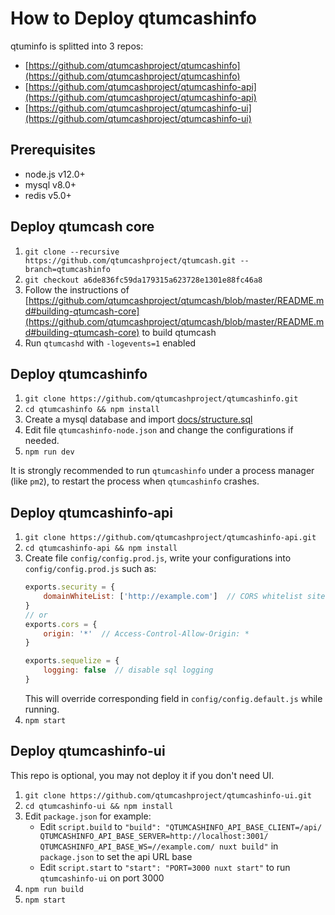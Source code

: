 # How to Deploy qtumcashinfo

qtuminfo is splitted into 3 repos:
* [https://github.com/qtumcashproject/qtumcashinfo](https://github.com/qtumcashproject/qtumcashinfo)
* [https://github.com/qtumcashproject/qtumcashinfo-api](https://github.com/qtumcashproject/qtumcashinfo-api)
* [https://github.com/qtumcashproject/qtumcashinfo-ui](https://github.com/qtumcashproject/qtumcashinfo-ui)

## Prerequisites

* node.js v12.0+
* mysql v8.0+
* redis v5.0+

## Deploy qtumcash core
1. `git clone --recursive https://github.com/qtumcashproject/qtumcash.git --branch=qtumcashinfo`
1. `git checkout a6de836fc59da179315a623728e1301e88fc46a8`
2. Follow the instructions of [https://github.com/qtumcashproject/qtumcash/blob/master/README.md#building-qtumcash-core](https://github.com/qtumcashproject/qtumcash/blob/master/README.md#building-qtumcash-core) to build qtumcash
3. Run `qtumcashd` with `-logevents=1` enabled

## Deploy qtumcashinfo
1. `git clone https://github.com/qtumcashproject/qtumcashinfo.git`
2. `cd qtumcashinfo && npm install`
3. Create a mysql database and import [docs/structure.sql](structure.sql)
4. Edit file `qtumcashinfo-node.json` and change the configurations if needed.
5. `npm run dev`

It is strongly recommended to run `qtumcashinfo` under a process manager (like `pm2`), to restart the process when `qtumcashinfo` crashes.

## Deploy qtumcashinfo-api
1. `git clone https://github.com/qtumcashproject/qtumcashinfo-api.git`
2. `cd qtumcashinfo-api && npm install`
3. Create file `config/config.prod.js`, write your configurations into `config/config.prod.js` such as:
    ```javascript
    exports.security = {
        domainWhiteList: ['http://example.com']  // CORS whitelist sites
    }
    // or
    exports.cors = {
        origin: '*'  // Access-Control-Allow-Origin: *
    }

    exports.sequelize = {
        logging: false  // disable sql logging
    }
    ```
    This will override corresponding field in `config/config.default.js` while running.
4. `npm start`

## Deploy qtumcashinfo-ui
This repo is optional, you may not deploy it if you don't need UI.
1. `git clone https://github.com/qtumcashproject/qtumcashinfo-ui.git`
2. `cd qtumcashinfo-ui && npm install`
3. Edit `package.json` for example:
   * Edit `script.build` to `"build": "QTUMCASHINFO_API_BASE_CLIENT=/api/ QTUMCASHINFO_API_BASE_SERVER=http://localhost:3001/ QTUMCASHINFO_API_BASE_WS=//example.com/ nuxt build"` in `package.json` to set the api URL base
   * Edit `script.start` to `"start": "PORT=3000 nuxt start"` to run `qtumcashinfo-ui` on port 3000
4. `npm run build`
5. `npm start`
